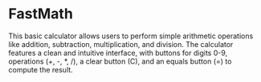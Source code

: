 # FastMath
This basic calculator allows users to perform simple arithmetic operations like addition, subtraction, multiplication, and division. The calculator features a clean and intuitive interface, with buttons for digits 0-9, operations (+, -, *, /), a clear button (C), and an equals button (=) to compute the result.

